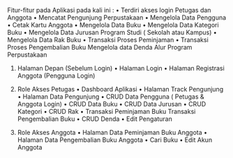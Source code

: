 Fitur-fitur pada Aplikasi pada kali ini :
• Terdiri akses login Petugas dan Anggota 
• Mencatat Pengunjung Perpustakaan 
• Mengelola Data Pengguna
• Cetak Kartu Anggota
• Mengelola Data Buku
• Mengelola Data Kategori Buku
• Mengelola Data Jurusan Program Studi (
  Sekolah atau Kampus)
• Mengelola Data Rak Buku
• Transaksi Proses Peminjaman
• Transaksi Proses Pengembalian Buku Mengelola data Denda
Alur Program Perpustakaan

1. Halaman Depan (Sebelum Login)
• Halaman Login
• Halaman Registrasi Anggota (Pengguna
Login)

2. Role Akses Petugas
• Dashboard Aplikasi
• Halaman Track Pengunjung
• Halaman Data Pengunjung
• CRUD Data Pengguna ( Petugas & Anggota
Login)
• CRUD Data Buku
• CRUD Data Jurusan
• CRUD Kategori
• CRUD Rak
• Transaksi Peminjaman Buku
Transaksi Pengembalian Buku
• CRUD Denda
• Edit Pengaturan

3. Role Akses Anggota
• Halaman Data Peminjaman Buku Anggota
• Halaman Data Pengembalian Buku Anggota
• Cari Buku
• Edit Akun Anggota
